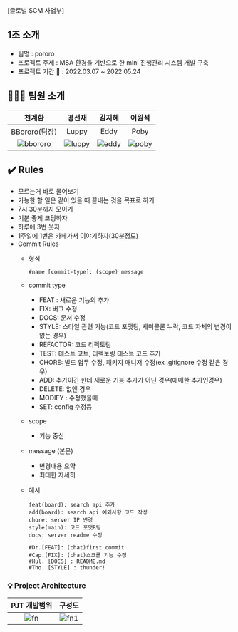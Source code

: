  [글로벌 SCM 사업부]

## 1조 소개
+ 팀명 : pororo
+ 프로젝트 주제 : MSA 환경을 기반으로 한 mini 진행관리 시스템 개발 구축
+ 프로젝트 기간 📆 : 2022.03.07 ~ 2022.05.24
## :family_man_boy_boy: 팀원 소개
   |천계환   |경선재   |김지혜   |이원석   |
   |:---:|:---:|:---:|:---:|
   |BBororo(팀장)|Luppy|Eddy|Poby|
   |![bbororo](https://user-images.githubusercontent.com/66767038/157197459-6e0ca909-9311-4161-832c-ab06e46f197b.jpg)|![luppy](https://user-images.githubusercontent.com/66767038/157197478-81e1caef-984a-45e4-82c6-f78e3c1e2b45.jpg)|![eddy](https://user-images.githubusercontent.com/66767038/157197467-d51fb615-dbb1-4633-a73f-0a17edbb48da.jpg)|![poby](https://user-images.githubusercontent.com/66767038/157197480-7e22fc63-633a-4f3f-971c-9433e69709a0.jpg)|[경선재 github 주소](https://github.com//SEONJAEK)|[김지혜 github 주소](https://github.com/jihye1215)|[이원석 github 주소](https://github.com//wonseoks-lee)|‍

## :heavy_check_mark: Rules
- 모르는거 바로 물어보기
- 가능한 할 일은 같이 있을 때 끝내는 것을 목표로 하기
- 7시 30분까지 모이기‍
- 기분 좋게 코딩하자
- 하루에 3번 웃자
- 1주일에 1번은 카페가서 이야기하자(30분정도)
- Commit Rules
  - 형식

      ```
      #name [commit-type]: (scope) message
      ```
  - commit type
      - FEAT : 새로운 기능의 추가
      - FIX: 버그 수정
      - DOCS: 문서 수정
      - STYLE: 스타일 관련 기능(코드 포맷팅, 세미콜론 누락, 코드 자체의 변경이 없는 경우)
      - REFACTOR: 코드 리펙토링
      - TEST: 테스트 코트, 리펙토링 테스트 코드 추가
      - CHORE: 빌드 업무 수정, 패키지 매니저 수정(ex .gitignore 수정 같은 경우)
      - ADD: 추가이긴 한데 새로운 기능 추가가 아닌 경우(애매한 추가인경우)
      - DELETE: 없앤 경우
      - MODIFY : 수정했을때
      - SET: config 수정등
  - scope
      - 기능 중심
  - message (본문)
      - 변경내용 요약
      - 최대한 자세히
  - 예시

      ```
      feat(board): search api 추가
      add(board): search api 예외사항 코드 작성
      chore: server IP 변경
      style(main): 코드 포맷R팅
      docs: server readme 수정 

      #Dr.[FEAT]: (chat)first commit 
      #Cap.[FIX]: (chat)스크롤 기능 수정
      #Hul. [DOCS] : README.md
      #Tho. [STYLE] : thunder!
      ```



### 💡 Project Architecture
|PJT 개발범위   |구성도|
|:---:|:---:|
|![fn](https://user-images.githubusercontent.com/66767038/157197468-87a8e865-2fc1-4be3-8ef2-9745d4c545c3.PNG)|![fn1](https://user-images.githubusercontent.com/66767038/157197471-fbc7b844-53e5-4a31-8d86-b1e1bd506f57.PNG)|